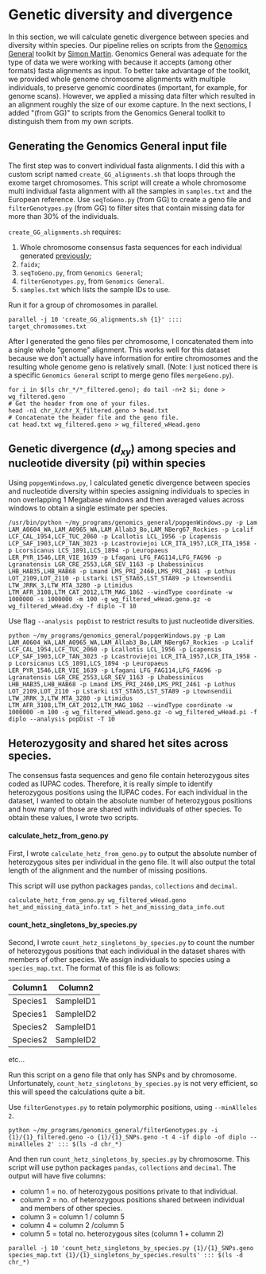 # Genetic diversity and divergence

In this section, we will calculate genetic divergence between species and diversity within species. Our pipeline relies on scripts from the [Genomics General](https://github.com/simonhmartin/genomics_general) toolkit by [Simon Martin](https://github.com/simonhmartin). Genomics General was adequate for the type of data we were working with because it accepts (among other formats) fasta alignments as input. To better take advantage of the toolkit, we provided whole genome chromosome alignments with multiple individuals, to preserve genomic coordinates (important, for example, for genome scans). However, we applied a missing data filter which resulted in an alignment roughly the size of our exome capture. In the next sections, I added "(from GG)" to scripts from the Genomics General toolkit to distinguish them from my own scripts.

## Generating the Genomics General input file
The first step was to convert individual fasta alignments. I did this with a custom script named `create_GG_alignments.sh` that loops through the exome target chromosomes. This script will create a whole chromosome multi individual fasta alignment with all the samples in `samples.txt` and the European reference. Use `seqToGeno.py` (from GG) to create a geno file and `filterGenotypes.py` (from GG) to filter sites that contain missing data for more than 30% of the individuals.

`create_GG_alignments.sh` requires:
1. Whole chromosome consensus fasta sequences for each individual generated [previously](https://github.com/evochange/hare-phylogenomics/blob/master/2.call_variants_and_fasta_consensus/2.call_variants_and_fasta_consensus.md#generating-a-consensus-fasta-for-each-individual);
2. `faidx`;
3. `seqToGeno.py`, from `Genomics General`;
4. `filterGenotypes.py`, from `Genomics General`.
5. `samples.txt` which lists the sample IDs to use.

Run it for a group of chromosomes in parallel.

```
parallel -j 10 'create_GG_alignments.sh {1}' :::: target_chromosomes.txt
```

After I generated the geno files per chromosome, I concatenated them into a single whole "genome" alignment. This works well for this dataset because we don't actually have information for entire chromosomes and the resulting whole genome geno is relatively small. (Note: I just noticed there is a specific `Genomics General` script to merge geno files `mergeGeno.py`).

```
for i in $(ls chr_*/*_filtered.geno); do tail -n+2 $i; done > wg_filtered.geno
# Get the header from one of your files.
head -n1 chr_X/chr_X_filtered.geno > head.txt
# Concatenate the header file and the geno file.
cat head.txt wg_filtered.geno > wg_filtered_wHead.geno
```

## Genetic divergence (_d<sub>xy</sub>_) among species and nucleotide diversity (pi) within species

Using `popgenWindows.py`, I calculated genetic divergence between species and nucleotide diversity within species assigning individuals to species in non overlapping 1 Megabase windows and then averaged values across windows to obtain a single estimate per species. 

```
/usr/bin/python ~/my_programs/genomics_general/popgenWindows.py -p Lam LAM_A0604_WA,LAM_A0965_WA,LAM_Allab3_Bo,LAM_NBerg67_Rockies -p Lcalif LCF_CAL_1954,LCF_TUC_2060 -p Lcallotis LCL_1956 -p Lcapensis LCP_SAF_1903,LCP_TAN_3023 -p Lcastroviejoi LCR_ITA_1957,LCR_ITA_1958 -p Lcorsicanus LCS_1891,LCS_1894 -p Leuropaeus LER_PYR_1546,LER_VIE_1639 -p Lfagani LFG_FAG114,LFG_FAG96 -p Lgranatensis LGR_CRE_2553,LGR_SEV_1163 -p Lhabessinicus LHB_HAB35,LHB_HAB68 -p Lmand LMS_PRI_2460,LMS_PRI_2461 -p Lothus LOT_2109,LOT_2110 -p Lstarki LST_STA65,LST_STA89 -p Ltownsendii LTW_JRRK_3,LTW_MTA_3280 -p Ltimidus LTM_AFR_3108,LTM_CAT_2012,LTM_MAG_1862 --windType coordinate -w 1000000 -s 1000000 -m 100 -g wg_filtered_wHead.geno.gz -o wg_filtered_wHead.dxy -f diplo -T 10
```

Use flag `--analysis popDist` to restrict results to just nucleotide diversities.

```
python ~/my_programs/genomics_general/popgenWindows.py -p Lam LAM_A0604_WA,LAM_A0965_WA,LAM_Allab3_Bo,LAM_NBerg67_Rockies -p Lcalif LCF_CAL_1954,LCF_TUC_2060 -p Lcallotis LCL_1956 -p Lcapensis LCP_SAF_1903,LCP_TAN_3023 -p Lcastroviejoi LCR_ITA_1957,LCR_ITA_1958 -p Lcorsicanus LCS_1891,LCS_1894 -p Leuropaeus LER_PYR_1546,LER_VIE_1639 -p Lfagani LFG_FAG114,LFG_FAG96 -p Lgranatensis LGR_CRE_2553,LGR_SEV_1163 -p Lhabessinicus LHB_HAB35,LHB_HAB68 -p Lmand LMS_PRI_2460,LMS_PRI_2461 -p Lothus LOT_2109,LOT_2110 -p Lstarki LST_STA65,LST_STA89 -p Ltownsendii LTW_JRRK_3,LTW_MTA_3280 -p Ltimidus LTM_AFR_3108,LTM_CAT_2012,LTM_MAG_1862 --windType coordinate -w 1000000 -m 100 -g wg_filtered_wHead.geno.gz -o wg_filtered_wHead.pi -f diplo --analysis popDist -T 10
```

## Heterozygosity and shared het sites across species.

The consensus fasta sequences and geno file contain heterozygous sites coded as IUPAC codes. Therefore, it is really simple to identify heterozygous positions using the IUPAC codes. For each individual in the dataset, I wanted to obtain the absolute number of heterozygous positions and how many of those are shared with individuals of other species. To obtain these values, I wrote two scripts.

#### calculate_hetz_from_geno.py
First, I wrote `calculate_hetz_from_geno.py` to output the absolute number of heterozygous sites per individual in the geno file. It will also output the total length of the alignment and the number of missing positions.

This script will use python packages `pandas`, `collections` and `decimal`.

```
calculate_hetz_from_geno.py wg_filtered_wHead.geno het_and_missing_data_info.txt > het_and_missing_data_info.out
```

#### count_hetz_singletons_by_species.py
Second, I wrote `count_hetz_singletons_by_species.py` to count the number of heterozygous positions that each individual in the dataset shares with members of other species. We assign individuals to species using a `species_map.txt`. The format of this file is as follows:

| Column1 | Column2 |
| -- | -- |
| Species1 | SampleID1 |
| Species1 | SampleID2 |
| Species2 | SampleID1 |
| Species2 | SampleID2 |
etc...

Run this script on a geno file that only has SNPs and by chromosome. Unfortunately, `count_hetz_singletons_by_species.py` is not very efficient, so this will speed the calculations quite a bit.

Use `filterGenotypes.py` to retain polymorphic positions, using `--minAlleles 2`. 

```
python ~/my_programs/genomics_general/filterGenotypes.py -i {1}/{1}_filtered.geno -o {1}/{1}_SNPs.geno -t 4 -if diplo -of diplo --minAlleles 2' ::: $(ls -d chr_*)
```

And then run `count_hetz_singletons_by_species.py` by chromosome. This script will use python packages `pandas`, `collections` and `decimal`. The output will have five columns:

- column 1 = no. of heterozygous positions private to that individual.
- column 2 = no. of heterozygous positions shared between individual and members of other species.
- column 3 = column 1 / column 5
- column 4 = column 2 /column 5
- column 5 = total no. heterozygous sites (column 1 + column 2)

```
parallel -j 10 'count_hetz_singletons_by_species.py {1}/{1}_SNPs.geno species_map.txt {1}/{1}_singletons_by_species.results' ::: $(ls -d chr_*)
```